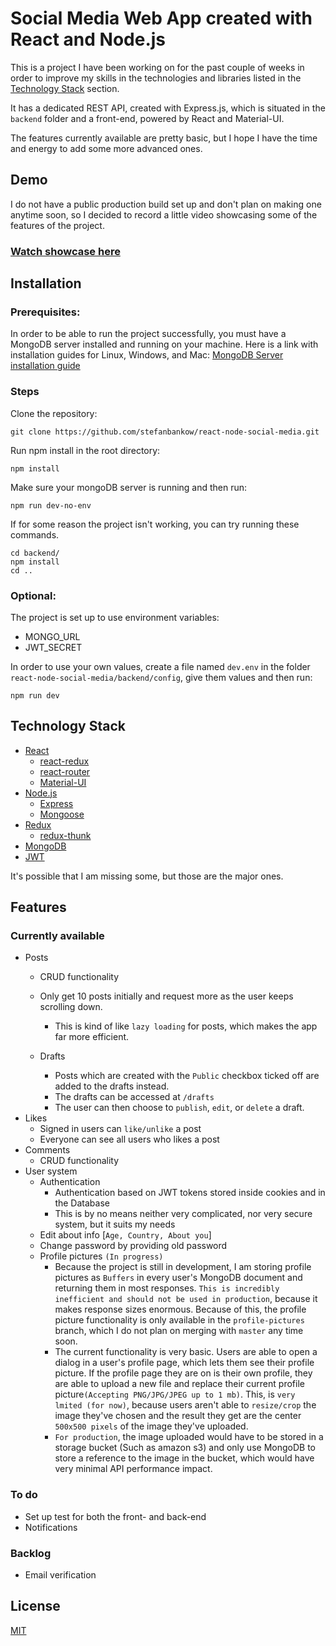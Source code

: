# Social Media Web App created with React and Node.js

This is a project I have been working on for the past couple of weeks in order to improve my skills in the technologies and libraries listed in the [Technology Stack](#technology-stack) section.

It has a dedicated REST API, created with Express.js, which is situated in the `backend` folder and a front-end, powered by React and Material-UI.

The features currently available are pretty basic, but I hope I have the time and energy to add some more advanced ones.

## Demo

I do not have a public production build set up and don't plan on making one anytime soon, so I decided to record a little video showcasing some of the features of the project.
 ### [Watch showcase here](https://www.youtube.com/watch?v=1NgSvF1UU8Q&feature=youtu.be&ab_channel=Bankov)



## Installation

### Prerequisites:
In order to be able to run the project successfully, you must have a MongoDB server installed and running on your machine. Here is a link with installation guides for Linux, Windows, and Mac: [MongoDB Server installation guide](https://docs.mongodb.com/manual/administration/install-community/)

### Steps


Clone the repository:
```
git clone https://github.com/stefanbankow/react-node-social-media.git
```

Run npm install in the root directory:
```
npm install
```

Make sure your mongoDB server is running and then run:

```
npm run dev-no-env
```

If for some reason the project isn't working, you can try running these commands. 
```
cd backend/
npm install
cd ..
```


### Optional:
The project is set up to use environment variables:
- MONGO_URL
- JWT_SECRET

In order to use your own values, create a file named `dev.env` in the folder `react-node-social-media/backend/config`, give them values and then run:
```
npm run dev
```


## Technology Stack

- [React](https://reactjs.org/)
  - [react-redux](https://react-redux.js.org/)
  - [react-router](https://reactrouter.com/)
  - [Material-UI](https://material-ui.com/)
- [Node.js](https://nodejs.org/en/)
  - [Express](https://expressjs.com/)
  - [Mongoose](https://mongoosejs.com/)
- [Redux](https://redux.js.org/)
  - [redux-thunk](https://github.com/reduxjs/redux-thunk)
- [MongoDB](https://www.mongodb.com/)
- [JWT](https://jwt.io/)

It's possible that I am missing some, but those are the major ones.

## Features


### Currently available
- Posts
  - CRUD functionality
  - Only get 10 posts initially and request more as the user keeps scrolling down.
    - This is kind of like `lazy loading` for posts, which makes the app far more efficient.

  - Drafts
    - Posts which are created with the `Public` checkbox ticked off are added to the drafts instead.
    - The drafts can be accessed at `/drafts`
    - The user can then choose to `publish`, `edit`, or `delete` a draft.
- Likes
  - Signed in users can `like/unlike` a post
  - Everyone can see all users who likes a post
- Comments
  - CRUD functionality
- User system
  - Authentication
    - Authentication based on JWT tokens stored inside cookies and in the Database
    - This is by no means neither very complicated, nor very secure system, but it suits my needs
  - Edit about info [`Age, Country, About you`]
  - Change password by providing old password
  - Profile pictures `(In progress)`
    - Because the project is still in development, I am storing profile pictures as `Buffers` in every user's MongoDB document and returning them in most responses. `This is incredibly inefficient and should not be used in production`, because it makes response sizes enormous. Because of this, the profile picture functionality is only available in the `profile-pictures` branch, which I do not plan on merging with `master` any time soon.
    - The current functionality is very basic. Users are able to open a dialog in a user's profile page, which lets them see their profile picture. If the profile page they are on is their own profile, they are able to upload a new file and replace their current profile picture`(Accepting PNG/JPG/JPEG up to 1 mb)`. This, is `very lmited (for now)`, because users aren't able to `resize/crop` the image they've chosen and the result they get are the center `500x500 pixels` of the image they've uploaded.
    - `For production`, the image uploaded would have to be stored in a storage bucket (Such as amazon s3) and only use MongoDB to store a reference to the image in the bucket, which would have very minimal API performance impact.

### To do
- Set up test for both the front- and back-end
- Notifications


### Backlog
- Email verification
  
## License
[MIT](https://choosealicense.com/licenses/mit/)